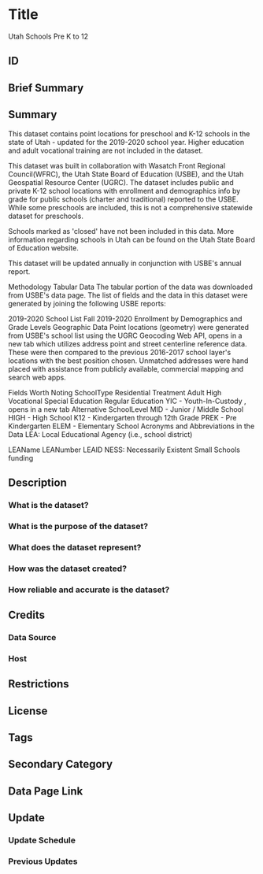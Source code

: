 # Title

Utah Schools Pre K to 12

## ID

## Brief Summary

## Summary

This dataset contains point locations for preschool and K-12 schools in the state of Utah - updated for the 2019-2020 school year. Higher education and adult vocational training are not included in the dataset.

This dataset was built in collaboration with Wasatch Front Regional Council(WFRC), the Utah State Board of Education (USBE), and the Utah Geospatial Resource Center (UGRC). The dataset includes public and private K-12 school locations with enrollment and demographics info by grade for public schools (charter and traditional) reported to the USBE. While some preschools are included, this is not a comprehensive statewide dataset for preschools.

Schools marked as 'closed' have not been included in this data. More information regarding schools in Utah can be found on the Utah State Board of Education website.

This dataset will be updated annually in conjunction with USBE's annual report.

Methodology
Tabular Data
The tabular portion of the data was downloaded from USBE's data page. The list of fields and the data in this dataset were generated by joining the following USBE reports:

2019-2020 School List
Fall 2019-2020 Enrollment by Demographics and Grade Levels
Geographic Data
Point locations (geometry) were generated from USBE's school list using the UGRC Geocoding Web API, opens in a new tab which utilizes address point and street centerline reference data. These were then compared to the previous 2016-2017 school layer's locations with the best position chosen. Unmatched addresses were hand placed with assistance from publicly available, commercial mapping and search web apps.

Fields Worth Noting
SchoolType
Residential Treatment
Adult High
Vocational
Special Education
Regular Education
YIC -
Youth-In-Custody
, opens in a new tab
Alternative
SchoolLevel
MID - Junior / Middle School
HIGH - High School
K12 - Kindergarten through 12th Grade
PREK - Pre Kindergarten
ELEM - Elementary School
Acronyms and Abbreviations in the Data
LEA: Local Educational Agency (i.e., school district)

LEAName
LEANumber
LEAID
NESS: Necessarily Existent Small Schools funding

## Description

### What is the dataset?

### What is the purpose of the dataset?

### What does the dataset represent?

### How was the dataset created?

### How reliable and accurate is the dataset?

## Credits

### Data Source

### Host

## Restrictions

## License

## Tags

## Secondary Category

## Data Page Link

## Update

### Update Schedule

### Previous Updates
